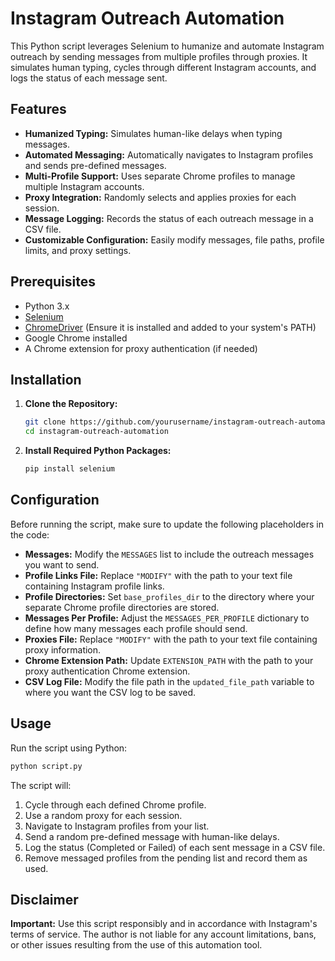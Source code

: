 # Instagram Outreach Automation

This Python script leverages Selenium to humanize and automate Instagram outreach by sending messages from multiple profiles through proxies. It simulates human typing, cycles through different Instagram accounts, and logs the status of each message sent.

## Features

- **Humanized Typing:** Simulates human-like delays when typing messages.
- **Automated Messaging:** Automatically navigates to Instagram profiles and sends pre-defined messages.
- **Multi-Profile Support:** Uses separate Chrome profiles to manage multiple Instagram accounts.
- **Proxy Integration:** Randomly selects and applies proxies for each session.
- **Message Logging:** Records the status of each outreach message in a CSV file.
- **Customizable Configuration:** Easily modify messages, file paths, profile limits, and proxy settings.

## Prerequisites

- Python 3.x
- [Selenium](https://pypi.org/project/selenium/)
- [ChromeDriver](https://chromedriver.chromium.org/) (Ensure it is installed and added to your system's PATH)
- Google Chrome installed
- A Chrome extension for proxy authentication (if needed)

## Installation

1. **Clone the Repository:**

   ```bash
   git clone https://github.com/yourusername/instagram-outreach-automation.git
   cd instagram-outreach-automation
   ```

2. **Install Required Python Packages:**

   ```bash
   pip install selenium
   ```

## Configuration

Before running the script, make sure to update the following placeholders in the code:

- **Messages:** Modify the `MESSAGES` list to include the outreach messages you want to send.
- **Profile Links File:** Replace `"MODIFY"` with the path to your text file containing Instagram profile links.
- **Profile Directories:** Set `base_profiles_dir` to the directory where your separate Chrome profile directories are stored.
- **Messages Per Profile:** Adjust the `MESSAGES_PER_PROFILE` dictionary to define how many messages each profile should send.
- **Proxies File:** Replace `"MODIFY"` with the path to your text file containing proxy information.
- **Chrome Extension Path:** Update `EXTENSION_PATH` with the path to your proxy authentication Chrome extension.
- **CSV Log File:** Modify the file path in the `updated_file_path` variable to where you want the CSV log to be saved.

## Usage

Run the script using Python:

```bash
python script.py
```

The script will:

1. Cycle through each defined Chrome profile.
2. Use a random proxy for each session.
3. Navigate to Instagram profiles from your list.
4. Send a random pre-defined message with human-like delays.
5. Log the status (Completed or Failed) of each sent message in a CSV file.
6. Remove messaged profiles from the pending list and record them as used.

## Disclaimer

**Important:** Use this script responsibly and in accordance with Instagram's terms of service. The author is not liable for any account limitations, bans, or other issues resulting from the use of this automation tool.

